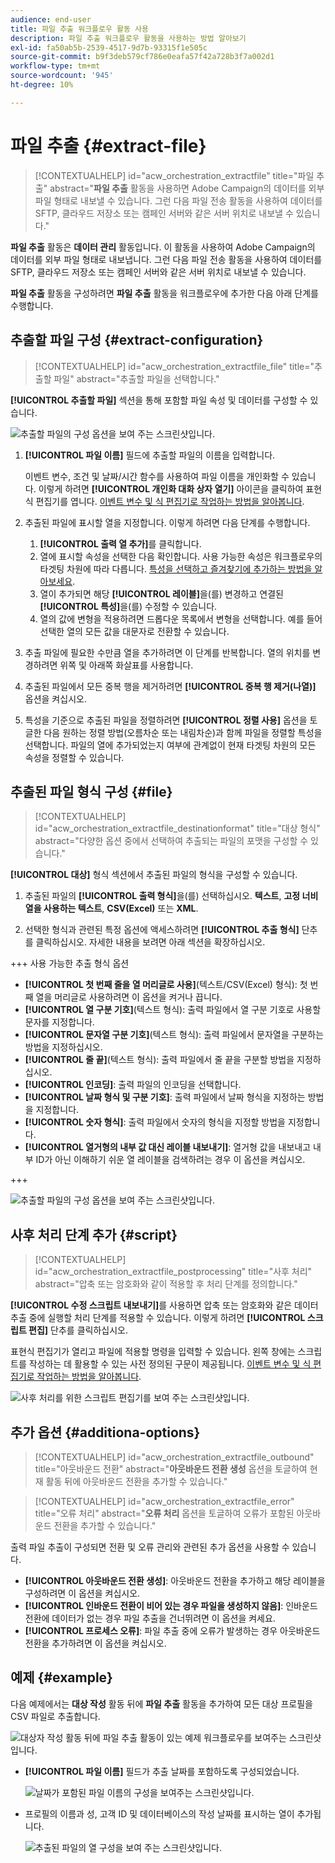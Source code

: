 ```yaml
---
audience: end-user
title: 파일 추출 워크플로우 활동 사용
description: 파일 추출 워크플로우 활동을 사용하는 방법 알아보기
exl-id: fa50ab5b-2539-4517-9d7b-93315f1e505c
source-git-commit: b9f3deb579cf786e0eafa57f42a728b3f7a002d1
workflow-type: tm+mt
source-wordcount: '945'
ht-degree: 10%

---
```


# 파일 추출 {#extract-file}

>[!CONTEXTUALHELP]
>id="acw_orchestration_extractfile"
>title="파일 추출"
>abstract="**파일 추출** 활동을 사용하면 Adobe Campaign의 데이터를 외부 파일 형태로 내보낼 수 있습니다. 그런 다음 파일 전송 활동을 사용하여 데이터를 SFTP, 클라우드 저장소 또는 캠페인 서버와 같은 서버 위치로 내보낼 수 있습니다."

**파일 추출** 활동은 **데이터 관리** 활동입니다. 이 활동을 사용하여 Adobe Campaign의 데이터를 외부 파일 형태로 내보냅니다. 그런 다음 파일 전송 활동을 사용하여 데이터를 SFTP, 클라우드 저장소 또는 캠페인 서버와 같은 서버 위치로 내보낼 수 있습니다.

**파일 추출** 활동을 구성하려면 **파일 추출** 활동을 워크플로우에 추가한 다음 아래 단계를 수행합니다.

## 추출할 파일 구성 {#extract-configuration}

>[!CONTEXTUALHELP]
>id="acw_orchestration_extractfile_file"
>title="추출할 파일"
>abstract="추출할 파일을 선택합니다."

**[!UICONTROL 추출할 파일]** 섹션을 통해 포함할 파일 속성 및 데이터를 구성할 수 있습니다.

![추출할 파일의 구성 옵션을 보여 주는 스크린샷입니다.](../assets/extract-file-file.png)

1. **[!UICONTROL 파일 이름]** 필드에 추출할 파일의 이름을 입력합니다.

   이벤트 변수, 조건 및 날짜/시간 함수를 사용하여 파일 이름을 개인화할 수 있습니다. 이렇게 하려면 **[!UICONTROL 개인화 대화 상자 열기]** 아이콘을 클릭하여 표현식 편집기를 엽니다. [이벤트 변수 및 식 편집기로 작업하는 방법을 알아봅니다](../event-variables.md).

1. 추출된 파일에 표시할 열을 지정합니다. 이렇게 하려면 다음 단계를 수행합니다.

   1. **[!UICONTROL 출력 열 추가]**&#x200B;를 클릭합니다.
   1. 열에 표시할 속성을 선택한 다음 확인합니다. 사용 가능한 속성은 워크플로우의 타겟팅 차원에 따라 다릅니다. [특성을 선택하고 즐겨찾기에 추가하는 방법을 알아보세요](../../get-started/attributes.md).
   1. 열이 추가되면 해당 **[!UICONTROL 레이블]**&#x200B;을(를) 변경하고 연결된 **[!UICONTROL 특성]**&#x200B;을(를) 수정할 수 있습니다.
   1. 열의 값에 변형을 적용하려면 드롭다운 목록에서 변형을 선택합니다. 예를 들어 선택한 열의 모든 값을 대문자로 전환할 수 있습니다.

1. 추출 파일에 필요한 수만큼 열을 추가하려면 이 단계를 반복합니다. 열의 위치를 변경하려면 위쪽 및 아래쪽 화살표를 사용합니다.

1. 추출된 파일에서 모든 중복 행을 제거하려면 **[!UICONTROL 중복 행 제거(나열)]** 옵션을 켜십시오.

1. 특성을 기준으로 추출된 파일을 정렬하려면 **[!UICONTROL 정렬 사용]** 옵션을 토글한 다음 원하는 정렬 방법(오름차순 또는 내림차순)과 함께 파일을 정렬할 특성을 선택합니다. 파일의 열에 추가되었는지 여부에 관계없이 현재 타겟팅 차원의 모든 속성을 정렬할 수 있습니다.

## 추출된 파일 형식 구성 {#file}

>[!CONTEXTUALHELP]
>id="acw_orchestration_extractfile_destinationformat"
>title="대상 형식"
>abstract="다양한 옵션 중에서 선택하여 추출되는 파일의 포맷을 구성할 수 있습니다."

**[!UICONTROL 대상]** 형식 섹션에서 추출된 파일의 형식을 구성할 수 있습니다.

1. 추출된 파일의 **[!UICONTROL 출력 형식]**&#x200B;을(를) 선택하십시오. **텍스트**, **고정 너비 열을 사용하는 텍스트**, **CSV(Excel)** 또는 **XML**.

1. 선택한 형식과 관련된 특정 옵션에 액세스하려면 **[!UICONTROL 추출 형식]** 단추를 클릭하십시오. 자세한 내용을 보려면 아래 섹션을 확장하십시오.

+++ 사용 가능한 추출 형식 옵션

   * **[!UICONTROL 첫 번째 줄을 열 머리글로 사용]**(텍스트/CSV(Excel) 형식): 첫 번째 열을 머리글로 사용하려면 이 옵션을 켜거나 끕니다.
   * **[!UICONTROL 열 구분 기호]**(텍스트 형식): 출력 파일에서 열 구분 기호로 사용할 문자를 지정합니다.
   * **[!UICONTROL 문자열 구분 기호]**(텍스트 형식): 출력 파일에서 문자열을 구분하는 방법을 지정하십시오.
   * **[!UICONTROL 줄 끝]**(텍스트 형식): 출력 파일에서 줄 끝을 구분할 방법을 지정하십시오.
   * **[!UICONTROL 인코딩]**: 출력 파일의 인코딩을 선택합니다.
   * **[!UICONTROL 날짜 형식 및 구분 기호]**: 출력 파일에서 날짜 형식을 지정하는 방법을 지정합니다.
   * **[!UICONTROL 숫자 형식]**: 출력 파일에서 숫자의 형식을 지정할 방법을 지정합니다.
   * **[!UICONTROL 열거형의 내부 값 대신 레이블 내보내기]**: 열거형 값을 내보내고 내부 ID가 아닌 이해하기 쉬운 열 레이블을 검색하려는 경우 이 옵션을 켜십시오.

+++

   ![추출할 파일의 구성 옵션을 보여 주는 스크린샷입니다.](../assets/extract-file-format.png)

## 사후 처리 단계 추가 {#script}

>[!CONTEXTUALHELP]
>id="acw_orchestration_extractfile_postprocessing"
>title="사후 처리"
>abstract="압축 또는 암호화와 같이 적용할 후 처리 단계를 정의합니다."

**[!UICONTROL 수정 스크립트 내보내기]**&#x200B;를 사용하면 압축 또는 암호화와 같은 데이터 추출 중에 실행할 처리 단계를 적용할 수 있습니다. 이렇게 하려면 **[!UICONTROL 스크립트 편집]** 단추를 클릭하십시오.

표현식 편집기가 열리고 파일에 적용할 명령을 입력할 수 있습니다. 왼쪽 창에는 스크립트를 작성하는 데 활용할 수 있는 사전 정의된 구문이 제공됩니다. [이벤트 변수 및 식 편집기로 작업하는 방법을 알아봅니다](../event-variables.md).

![사후 처리를 위한 스크립트 편집기를 보여 주는 스크린샷입니다.](../assets/extract-file-script.png)

## 추가 옵션 {#additiona-options}

>[!CONTEXTUALHELP]
>id="acw_orchestration_extractfile_outbound"
>title="아웃바운드 전환"
>abstract="**아웃바운드 전환 생성** 옵션을 토글하여 현재 활동 뒤에 아웃바운드 전환을 추가할 수 있습니다."

>[!CONTEXTUALHELP]
>id="acw_orchestration_extractfile_error"
>title="오류 처리"
>abstract="**오류 처리** 옵션을 토글하여 오류가 포함된 아웃바운드 전환을 추가할 수 있습니다."

출력 파일 추출이 구성되면 전환 및 오류 관리와 관련된 추가 옵션을 사용할 수 있습니다.

* **[!UICONTROL 아웃바운드 전환 생성]**: 아웃바운드 전환을 추가하고 해당 레이블을 구성하려면 이 옵션을 켜십시오.
* **[!UICONTROL 인바운드 전환이 비어 있는 경우 파일을 생성하지 않음]**: 인바운드 전환에 데이터가 없는 경우 파일 추출을 건너뛰려면 이 옵션을 켜세요.
* **[!UICONTROL 프로세스 오류]**: 파일 추출 중에 오류가 발생하는 경우 아웃바운드 전환을 추가하려면 이 옵션을 켜십시오.

## 예제 {#example}

다음 예제에서는 **대상 작성** 활동 뒤에 **파일 추출** 활동을 추가하여 모든 대상 프로필을 CSV 파일로 추출합니다.

![대상자 작성 활동 뒤에 파일 추출 활동이 있는 예제 워크플로우를 보여주는 스크린샷입니다.](../assets/extract-file-example.png)

* **[!UICONTROL 파일 이름]** 필드가 추출 날짜를 포함하도록 구성되었습니다.

  ![날짜가 포함된 파일 이름의 구성을 보여주는 스크린샷입니다.](../assets/extract-file-example-name.png)

* 프로필의 이름과 성, 고객 ID 및 데이터베이스의 작성 날짜를 표시하는 열이 추가됩니다.

  ![추출된 파일의 열 구성을 보여 주는 스크린샷입니다.](../assets/extract-file-example-columns.png)